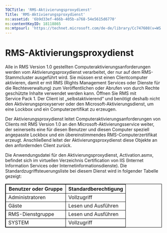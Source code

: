 ```yaml
---
TOCTitle: 'RMS-Aktivierungsproxydienst'
Title: 'RMS-Aktivierungsproxydienst'
ms:assetid: '6b9d33ef-466b-405b-a768-54e5615d6770'
ms:contentKeyID: 18118865
ms:mtpsurl: 'https://technet.microsoft.com/de-de/library/Cc747608(v=WS.10)'
---
```


RMS-Aktivierungsproxydienst
===========================

Alle in RMS Version 1.0 gestellten Computeraktivierungsanforderungen werden vom Aktivierungsproxydienst verarbeitet, der nur auf dem RMS-Stammcluster ausgeführt wird. Sie müssen erst einen Clientcomputer aktivieren, damit er mit RMS (Rights Management Services oder Dienste für die Rechteverwaltung) zum Veröffentlichen oder Abrufen von durch Rechte geschützte Inhalte verwendet werden kann. Öffnen Sie RMS mit Service Pack 1. Der Client ist „selbstaktivierend“ und benötigt deshalb nicht den Aktivierungsproxyserver oder den Microsoft-Aktivierungsdienst, um eine Lockbox und ein Computerzertifikat zu erzeugen.

Der Aktivierungsproxydienst leitet Computeraktivierungsanforderungen von Clients mit RMS Version 1.0 an den Microsoft-Aktivierungsservice weiter, der seinerseits eine für diesen Benutzer und diesen Computer speziell angepasste Lockbox und ein übereinstimmendes RMS-Computerzertifikat erzeugt. Anschließend leitet der Aktivierungsproxydienst diese Objekte an den anfordernden Client zurück.

Die Anwendungsdatei für den Aktivierungsproxydienst, Activation.asmx, befindet sich im virtuellen Verzeichnis Certification von IIS (Internet Information Services oder Internetinformationsdienste). Die Standardzugriffsteuerungsliste bei diesem Dienst wird in folgender Tabelle gezeigt:

<p></p>
<table style="border:1px solid black;">
<colgroup>
<col width="50%" />
<col width="50%" />
</colgroup>
<thead>
<tr class="header">
<th style="border:1px solid black;" >Benutzer oder Gruppe</th>
<th style="border:1px solid black;" >Standardberechtigung</th>
</tr>
</thead>
<tbody>
<tr class="odd">
<td style="border:1px solid black;">Administratoren</td>
<td style="border:1px solid black;">Vollzugriff</td>
</tr>
<tr class="even">
<td style="border:1px solid black;">Gäste</td>
<td style="border:1px solid black;">Lesen und Ausführen</td>
</tr>
<tr class="odd">
<td style="border:1px solid black;">RMS-Dienstgruppe</td>
<td style="border:1px solid black;">Lesen und Ausführen</td>
</tr>
<tr class="even">
<td style="border:1px solid black;">SYSTEM</td>
<td style="border:1px solid black;">Vollzugriff</td>
</tr>
</tbody>
</table>